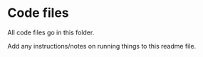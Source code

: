 # Code files

All code files go in this folder.

Add any instructions/notes on running things to this readme file.
